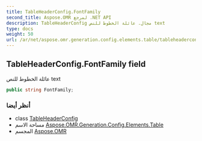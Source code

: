 ```yaml
---
title: TableHeaderConfig.FontFamily
second_title: Aspose.OMR لمرجع .NET API
description: TableHeaderConfig مجال. عائلة الخطوط للنص text
type: docs
weight: 50
url: /ar/net/aspose.omr.generation.config.elements.table/tableheaderconfig/fontfamily/
---
```

## TableHeaderConfig.FontFamily field

عائلة الخطوط للنص text

```csharp
public string FontFamily;
```

### أنظر أيضا

* class [TableHeaderConfig](../)
* مساحة الاسم [Aspose.OMR.Generation.Config.Elements.Table](../../tableheaderconfig/)
* المجسم [Aspose.OMR](../../../)


